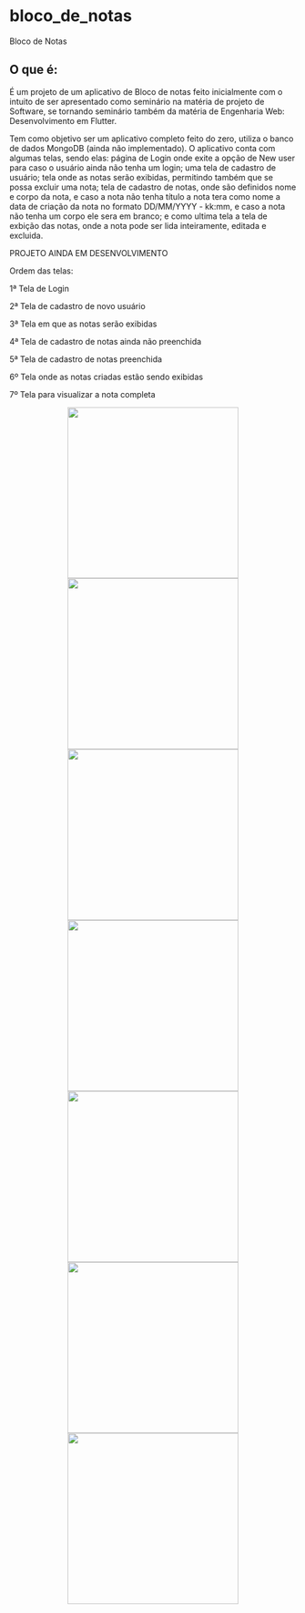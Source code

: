 # bloco_de_notas

Bloco de Notas

## O que é:

É um projeto de um aplicativo de Bloco de notas feito inicialmente com o intuito de ser apresentado como seminário na matéria de projeto de Software, se tornando seminário também da matéria de Engenharia Web: Desenvolvimento em Flutter.

Tem como objetivo ser um aplicativo completo feito do zero, utiliza o banco de dados MongoDB (ainda não implementado). O aplicativo conta com algumas telas, sendo elas: página de Login onde exite a opção de New user para caso o usuário ainda não tenha um login; uma tela de cadastro de usuário; tela onde as notas serão exibidas, permitindo também que se possa excluir uma nota; tela de cadastro de notas, onde são definidos nome e corpo da nota, e caso a nota não tenha título a nota tera como nome a data de criação da nota no formato DD/MM/YYYY - kk:mm, e caso a nota não tenha um corpo ele sera em branco; e como ultima tela a tela de exbição das notas, onde a nota pode ser lida inteiramente, editada e excluida.

PROJETO AINDA EM DESENVOLVIMENTO

Ordem das telas: 

1ª Tela de Login

2ª Tela de cadastro de novo usuário

3ª Tela em que as notas serão exibidas

4ª Tela de cadastro de notas ainda não preenchida

5ª Tela de cadastro de notas preenchida

6º Tela onde as notas criadas estão sendo exibidas

7º Tela para visualizar a nota completa


<div align="center">
<img src="https://github.com/user-attachments/assets/13388806-16ef-402d-bec1-177bafe5adc4" width="300px" />
<img src="https://github.com/user-attachments/assets/4d8284b9-7ffc-4922-bebc-bfadcc8b992d" width="300px" />
<img src="https://github.com/user-attachments/assets/33f974cd-005d-4990-97d7-4b7351db2d50" width="300px" />
<img src="https://github.com/user-attachments/assets/417cac25-e41e-418f-a1b4-401d2613e49d" width="300px" />
<img src="https://github.com/user-attachments/assets/08548a23-c0ec-489f-908e-cff5e841210c" width="300px" />
<img src="https://github.com/user-attachments/assets/8035b01b-4a3f-4149-bee4-c564c27d4b6e" width="300px" />
<img src="https://github.com/user-attachments/assets/5057dfb8-fac8-44b8-9e8b-242cfb87fffd" width="300px" />
</div>



